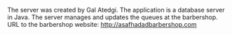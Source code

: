 The server was created by Gal Atedgi.
The application is a database server in Java. The server manages and updates the queues at the barbershop.
URL to the barbershop website: http://asafhadadbarbershop.com
